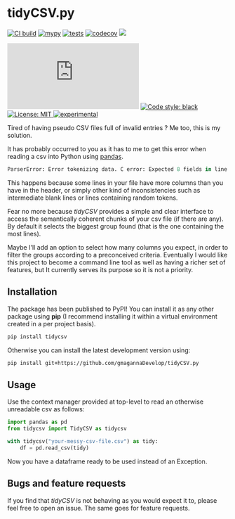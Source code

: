 # tidyCSV.py

[![CI build](https://github.com/gmagannaDevelop/tidyCSV.py/actions/workflows/main.yml/badge.svg)](https://github.com/gmagannaDevelop/tidyCSV.py/actions/workflows/main.yml)
[![mypy](https://github.com/gmagannaDevelop/tidyCSV.py/actions/workflows/mypy.yml/badge.svg)](https://github.com/gmagannaDevelop/tidyCSV.py/actions/workflows/mypy.yml)
[![tests](https://github.com/gmagannaDevelop/tidyCSV.py/actions/workflows/tests.yml/badge.svg)](https://github.com/gmagannaDevelop/tidyCSV.py/actions/workflows/tests.yml)
[![codecov](https://codecov.io/gh/gmagannaDevelop/tidyCSV.py/branch/main/graph/badge.svg?token=H1H5RHHI9O)](https://codecov.io/gh/gmagannaDevelop/tidyCSV.py)
![](https://enlyvfs9zh2z4g7.m.pipedream.net)

![](https://img.shields.io/github/last-commit/gmagannaDevelop/tidyCSV.py)
<a href="https://github.com/psf/black">
	<img alt="Code style: black" src="https://img.shields.io/badge/code%20style-black-000000.svg">
</a>
<a href="https://github.com/gmagannaDevelop/tidyCSV.py/blob/main/LICENSE">
	<img alt="License: MIT" src="https://black.readthedocs.io/en/stable/_static/license.svg">
</a>
<a href="https://lifecycle.r-lib.org/articles/stages.html">
	<img alt="experimental" src="https://img.shields.io/badge/lifecycle-experimental-orange"> 
 </a>

<!-- Additions from black are the lincese and code style badges -->

Tired of having pseudo CSV files full of invalid entries ? Me too, this is my solution.



It has probably occurred to you as it has to me to get this error 
when reading a csv into Python using [pandas](https://pandas.pydata.org/).

```python
ParserError: Error tokenizing data. C error: Expected 8 fields in line 7, saw 47
```

This happens because some lines in your
file have more columns than you have
 in the header, or simply other kind of inconsistencies such as intermediate blank lines or lines containing random tokens.

Fear no more because _tidyCSV_ provides a simple and clear interface to access
the semantically coherent chunks of your csv file (if there are any). By default it selects the biggest group found (that is the one containing the most lines).

Maybe I'll add an option to select how many columns you expect, in order to filter the groups according to a preconceived criteria. 
Eventually I would like this project to become a command line tool as well as having a richer set of features, but It currently serves its purpose so it is not a priority.

## Installation

The package has been published to PyPI! You can install it as any other package using **pip** (I recommend installing it 
within a virtual environment created in a per project basis).
```bash
pip install tidycsv
```

Otherwise you can install the latest development version using:

```bash
pip install git+https://github.com/gmagannaDevelop/tidyCSV.py
```

## Usage

Use the context manager provided at top-level 
to read an otherwise unreadable csv as follows:

```python
import pandas as pd
from tidycsv import TidyCSV as tidycsv

with tidycsv("your-messy-csv-file.csv") as tidy:
	df = pd.read_csv(tidy)

```

Now you have a dataframe ready to be used instead of an Exception.

## Bugs and feature requests

If you find that _tidyCSV_ is not behaving as you would expect it to, please feel free to open an issue. The same goes for feature requests.
